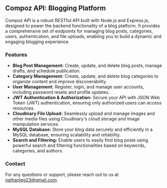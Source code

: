 ## Compoz API:  Blogging Platform

Compoz API is a robust RESTful API built with Node.js and Express.js, designed to power the backend functionality of a blog platform. It provides a comprehensive set of endpoints for managing blog posts, categories, users, authentication, and file uploads, enabling you to build a dynamic and engaging blogging experience.

### Features

* **Blog Post Management:** Create, update, and delete blog posts, manage drafts, and schedule publication.
* **Category Management:** Create, update, and delete blog categories to organize content and improve discoverability.
* **User Management:** Register, login, and manage user accounts, including password resets and profile updates.
* **JWT Authentication & Authorization:** Secure your API with JSON Web Token (JWT) authentication, ensuring only authorized users can access resources.
* **Cloudinary File Upload:** Seamlessly upload and manage images and other media files using Cloudinary's cloud storage and image manipulation services.
* **MySQL Database:** Store your blog data securely and efficiently in a MySQL database, ensuring scalability and reliability.
* **Search and Filtering:** Enable users to easily find blog posts using powerful search and filtering functionalities based on keywords, categories, and authors.


### Contact

For any questions or support, please reach out to us at [nathanleg23@gmail.com](nathanleg23@gmail.com).
